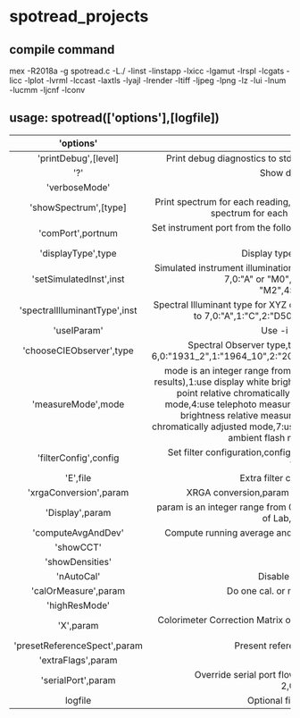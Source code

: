 # spotread_projects
## compile command
mex -R2018a -g spotread.c -L./ -linst -linstapp -lxicc -lgamut -lrspl -lcgats -licc -lplot -lvrml -lccast -laxtls -lyajl -lrender -ltiff -ljpeg -lpng -lz -lui -lnum -lucmm -ljcnf -lconv

## **usage: spotread(['options'],[logfile])**
|'options'|'meaning'|
|:-:|:-:|
|'printDebug',[level]|Print debug diagnostics to stderr ,level is an integer range from 0 to 9,default is 1|
|'?'|Show detail information about usage|
|'verboseMode'|Verbose mode| 
|'showSpectrum',[type]|Print spectrum for each reading,type is an integer range from 1 to 2,default is 1,1:print spectrum for each reading,2:plot spectrum for each reading|
|'comPort',portnum|Set instrument port from the following list(default 1), portnum is an integer range from 1 to 40|
|'displayType',type|Display type, type is a positive integer (to do)|
|'setSimulatedInst',inst|Simulated instrument illumination (FWA),inst is a filename or an integer range from 0 to 7,0:"A" or "M0",1:"C",2:"D50" or "M1",3:"D50M2" or "M2",4:"D65",5:"F5",6:"F8",7:"F10"|
|'spectralIlluminantType',inst|Spectral Illuminant type for XYZ computation,inst is filename or an integer range from 0 to 7,0:"A",1:"C",2:"D50",3:"D50M2",4:"D65",5:"F5",6:"F8",7:"F10"|
|'useIParam'|Use -i illuminant for L*a*b conversion|
|'chooseCIEObserver',type|Spectral Observer type,type is a filename or an integer range from 0 to 6,0:"1931_2",1:"1964_10",2:"2012_2",3:"2012_10",4:"1955_2",5:"1978_2",6:"shaw"|
|'measureMode',mode|mode is an integer range from 0 to 8,0:use emissive measurement mode(absolute results),1:use display white brightness relative measurement mode,2:use display white point relative chromatically adjusted mode,3:use transmission measurement mode,4:use telephoto measurement mode(absolute results),5:use projector white brightness relative measurement mode,6:use projector white point relative chromatically adjusted mode,7:use ambient measurement mode(absolute results),8:use ambient flash measurement mode(absolute results)|
|'filterConfig',config|Set filter configuration,config is an integer range from 0 to 3,0:None,1:Polarising filter,2:D65,3:U.V. Cut|
|'E',file|Extra filter compensation file,file is a file name|
|'xrgaConversion',param|XRGA conversion,param is an integer range from 0 to 3,0:N,1:A,2:X,3:G|
|'Display',param|param is an integer range from 0 to 2,0:Display Yxy instead Lab,1:Display Lch instead of Lab,2:Display Yuv instead of Lab|
|'computeAvgAndDev'|Compute running average and standard deviation from ref.Also turns off clamping|
|'showCCT'|Show CCT etc|
|'showDensities'|Show densities|
|'nAutoCal'|Disable auto calibration of instrument|
|'calOrMeasure',param|Do one cal. or measure and exit,param is a file name|
|'highResMode'|High res mode|
|'X',param|Colorimeter Correction Matrix or Colorimeter Calibration Spectral Samples,param is a file name|
|'presetReferenceSpect',param|Present reference spectrum,param is a file name|
|'extraFlags',param|Extra flags|
|'serialPort',param|Override serial port flow control,param is an integer range from 0 to 2,0:none,1:HW,2:Xon/Xoff|
|logfile|Optional file to save reading results as text|
